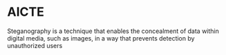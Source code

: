 # AICTE
Steganography is a technique that enables the concealment of data within digital media, such as images, in a way that prevents detection by unauthorized users
